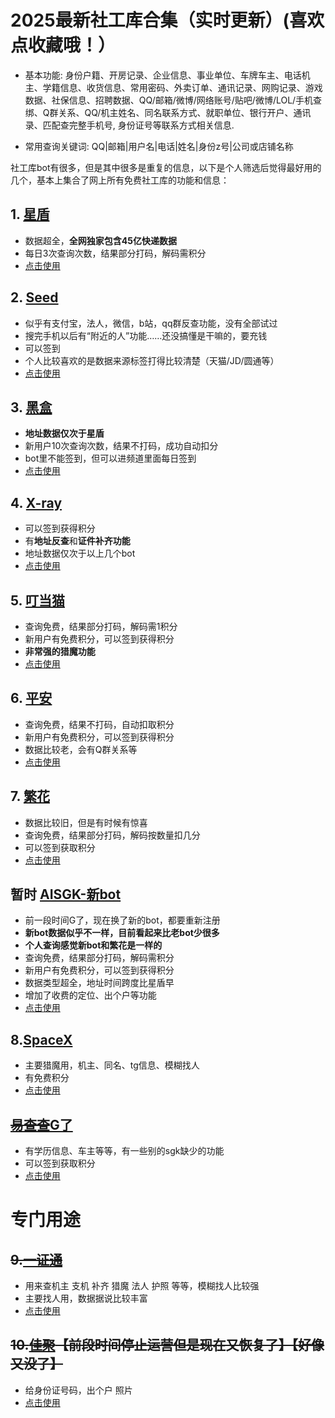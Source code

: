 # 2025最新社工库合集（实时更新）(喜欢点收藏哦！）
- 基本功能: 身份户籍、开房记录、企业信息、事业单位、车牌车主、电话机主、学籍信息、收货信息、常用密码、外卖订单、通讯记录、网购记录、游戏数据、社保信息、招聘数据、QQ/邮箱/微博/网络账号/贴吧/微博/LOL/手机查绑、Q群关系、QQ/机主姓名、同名联系方式、就职单位、银行开户、通讯录、匹配查完整手机号, 身份证号等联系方式相关信息.

- 常用查询关键词: QQ|邮箱|用户名|电话|姓名|身份z号|公司或店铺名称

社工库bot有很多，但是其中很多是重复的信息，以下是个人筛选后觉得最好用的几个，基本上集合了网上所有免费社工库的功能和信息：

## 1. [星盾](https://www.shegongku.top/34.html)
- 数据超全，**全网独家包含45亿快递数据**
- 每日3次查询次数，结果部分打码，解码需积分
- [点击使用](https://www.shegongku.top/34.html)

## 2. [Seed](https://t.me/SeedSGKBOT?start=88omv8f2j)
- 似乎有支付宝，法人，微信，b站，qq群反查功能，没有全部试过
- 搜完手机以后有“附近的人”功能……还没搞懂是干嘛的，要充钱
- 可以签到
- 个人比较喜欢的是数据来源标签打得比较清楚（天猫/JD/圆通等）
- [点击使用](https://t.me/QingBaoJuXuanwubot?start=NjU=)

## 3. [黑盒](https://t.me/BOXsgkbot?start=tmme4LO)
- **地址数据仅次于星盾**
- 新用户10次查询次数，结果不打码，成功自动扣分
- bot里不能签到，但可以进频道里面每日签到
- [点击使用](https://t.me/BOXsgkbot?start=tmme4LO)

## 4. [X-ray](https://t.me/Zonesgk_bot001)
- 可以签到获得积分
- 有**地址反查**和**证件补齐功能**
- 地址数据仅次于以上几个bot
- [点击使用](https://www.shegongku.top/46.html)

## 5. [叮当猫](https://t.me/DingDangCats_Bot?start=d36f465147a9ca6c)
- 查询免费，结果部分打码，解码需1积分
- 新用户有免费积分，可以签到获得积分
- **非常强的猎魔功能**
- [点击使用](https://t.me/DingDangCats_Bot?start=d36f465147a9ca6c)

## 6. [平安](https://t.me/pingansgk_bot?start=Ra8Jn41qZPEY)
- 查询免费，结果不打码，自动扣取积分
- 新用户有免费积分，可以签到获得积分
- 数据比较老，会有Q群关系等
- [点击使用](https://t.me/pingansgk_bot?start=Ra8Jn41qZPEY)

## 7. [繁花](https://t.me/FanHuaSGK_bot?start=FanHua_UQSIHGMK)
- 数据比较旧，但是有时候有惊喜
- 查询免费，结果部分打码，解码按数量扣几分
- 可以签到获取积分
- [点击使用](https://t.me/FanHuaSGK_bot?start=FanHua_UQSIHGMK)

## 暂时 [AISGK-新bot](t.me/AI_SGKBOT?start=AISGK_MXQYZSZR)
- 前一段时间G了，现在换了新的bot，都要重新注册
- **新bot数据似乎不一样，目前看起来比老bot少很多**
- **个人查询感觉新bot和繁花是一样的**
- 查询免费，结果部分打码，解码需积分
- 新用户有免费积分，可以签到获得积分
- 数据类型超全，地址时间跨度比星盾早
- 增加了收费的定位、出个户等功能
- [点击使用](t.me/AI_SGKBOT?start=AISGK_MXQYZSZR)

## 8.[SpaceX](https://t.me/SpaceSGK_bot?start=Fkt3RTX1Ba)
- 主要猎魔用，机主、同名、tg信息、模糊找人
- 有免费积分
- [点击使用](https://t.me/SpaceSGK_bot?start=Fkt3RTX1Ba)

## [~~易查查~~G了](https://t.me/yichacha_bot?start=6736273393)
- 有学历信息、车主等等，有一些别的sgk缺少的功能
- 可以签到获取积分
- [点击使用](https://t.me/yichacha_bot?start=6736273393)

# 专门用途

## ~~9.[一证通](https://t.me/yizhengtongtgbot?start=2100570433)~~
- 用来查机主 支机 补齐 猎魔 法人 护照 等等，模糊找人比较强
- 主要找人用，数据据说比较丰富
- [点击使用](https://t.me/yizhengtongtgbot?start=2100570433)

## ~~10.[佳聚](https://t.me/jiajufuli_bot?start=2100570433)【前段时间停止运营但是现在又恢复了】【好像又没了】~~
- 给身份证号码，出个户 照片
- [点击使用](https://t.me/jiajufuli_bot?start=2100570433)
